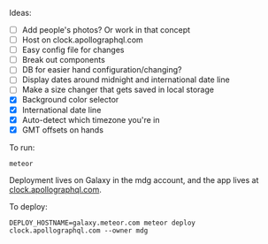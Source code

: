 Ideas:

- [ ] Add people's photos? Or work in that concept
- [ ] Host on clock.apollographql.com
- [ ] Easy config file for changes
- [ ] Break out components
- [ ] DB for easier hand configuration/changing?
- [ ] Display dates around midnight and international date line
- [ ] Make a size changer that gets saved in local storage
- [x] Background color selector
- [x] International date line
- [x] Auto-detect which timezone you're in
- [x] GMT offsets on hands

To run:

```
meteor
```

Deployment lives on Galaxy in the mdg account, and the app lives at [clock.apollographql.com](https://clock.apollographql.com).

To deploy:

```
DEPLOY_HOSTNAME=galaxy.meteor.com meteor deploy clock.apollographql.com --owner mdg
```
